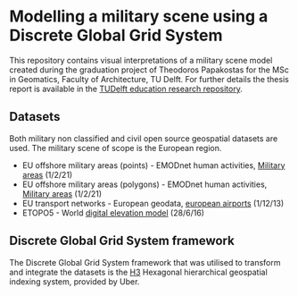 # Modelling a military scene using a Discrete Global Grid System
This repository contains visual interpretations of a military scene model created during the graduation project of Theodoros Papakostas for the MSc in Geomatics, Faculty of Architecture, TU Delft. For further details the thesis report is available in the [TUDelft education research repository](https://repository.tudelft.nl/islandora/object/uuid%3Aaca1d742-9fbe-4577-a4fd-b8b0ba50f368?collection=education).

## Datasets
Both military non classified and civil open source geospatial datasets are used. The military scene of scope is the European region.
- EU offshore military areas (points) - EMODnet human activities, [Military areas](https://ows.emodnet-humanactivities.eu/geonetwork/srv/api/records/579e4a3b-95e4-48c6-8352-914ebae0ae1d) (1/2/21)
- EU offshore military areas (polygons) - EMODnet human activities, [Military areas](https://ows.emodnet-humanactivities.eu/geonetwork/srv/api/records/579e4a3b-95e4-48c6-8352-914ebae0ae1d) (1/2/21)
- EU transport networks - European geodata, [european airports](https://ec.europa.eu/eurostat/web/gisco/geodata/reference-data/transport-networks) (1/12/13)
- ETOPO5 - World [digital elevation model](https://www.eea.europa.eu/data-and-maps/data/world-digital-elevation-model-etopo5) (28/6/16)

## Discrete Global Grid System framework
The Discrete Global Grid System framework that was utilised to transform and integrate the datasets is the [H3](https://h3geo.org/) Hexagonal hierarchical geospatial indexing system, provided by Uber.


